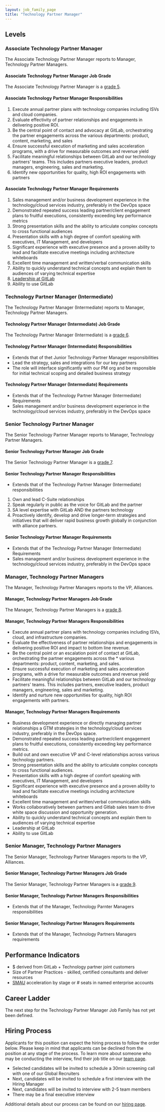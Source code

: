 ```yaml
---
layout: job_family_page
title: "Technology Partner Manager"
---
```


## Levels

### Associate Technology Partner Manager

The Associate Technology Partner Manager reports to Manager, Technology Partner Managers.

#### Associate Technology Partner Manager Job Grade

The Associate Technology Partner Manager is a [grade 5](/handbook/total-rewards/compensation/compensation-calculator/#gitlab-job-grades).

#### Associate Technology Partner Manager Responsibilities

1. Execute annual partner plans with technology companies including ISVs and cloud companies.
1. Evaluate effectivity of partner relationships and engagements in delivering positive ROI.
1. Be the central point of contact and advocacy at GitLab, orchestrating the partner engagements across the various departments: product, content, marketing, and sales
1. Ensure successful execution of marketing and sales acceleration programs, with a drive for measurable outcomes and revenue yield
1. Facilitate meaningful relationships between GitLab and our technology partners' teams. This includes partners executive leaders, product managers, engineering, sales and marketing.
1. Identify new opportunities for quality, high ROI engagements with partners

#### Associate Technology Partner Manager Requirements

1. Sales management and/or business development experience in the technology/cloud services industry, preferably in the DevOps space
1. Demonstrated repeated success leading partner/client engagement plans to fruitful executions, consistently exceeding key performance metrics
1. Strong presentation skills and the ability to articulate complex concepts to cross functional audiences
1. Presentation skills with a high degree of comfort speaking with executives, IT Management, and developers
2. Significant experience with executive presence and a proven ability to lead and facilitate executive meetings including architecture whiteboards
1. Excellent time management and written/verbal communication skills
1. Ability to quickly understand technical concepts and explain them to audiences of varying technical expertise
1. [Leadership at GitLab](https://about.gitlab.com/company/team/structure/#management-group)
1. Ability to use GitLab

### Technology Partner Manager (Intermediate)

The Technology Partner Manager (Intermediate) reports to Manager, Technology Partner Managers.

#### Technology Partner Manager (Intermediate) Job Grade

The Technology Partner Manager (Intermediate) is a [grade 6](/handbook/total-rewards/compensation/compensation-calculator/#gitlab-job-grades).

#### Technology Partner Manager (Intermediate) Responsibilities

* Extends that of thet Junior Technology Partner Manager responsibilities
* Lead the strategy, sales and integrations for our key partners
* The role will interface significantly with our PM org and be responsible for initial technical scoping and detailed business strategy

#### Technology Partner Manager (Intermediate) Requirements

* Extends that of the Technology Partner Manager (Intermediate) Requirements
* Sales management and/or business development experience in the technology/cloud services industry, preferably in the DevOps space

### Senior Technology Partner Manager

The Senior Technology Partner Manager reports to Manager, Technology Partner Managers.

#### Senior Technology Partner Manager Job Grade

The Senior Technology Partner Manager is a [grade 7](/handbook/total-rewards/compensation/compensation-calculator/#gitlab-job-grades).

#### Senior Technology Partner Manager Responsibilities

* Extends that of the Technology Partner Manager (Intermediate) responsibilities
1. Own and lead C-Suite relationships
2. Speak regularly in public as the voice for GitLab and the partner
3. SA level expertise with GitLab AND the partners technology
4. Proactively identify, develop and drive longer-term strategies and initiatives that will deliver rapid business growth globally in conjunction with alliance partners.

#### Senior Technology Partner Manager Requirements

* Extends that of the Technology Partner Manager (Intermediate) Requirements
* Sales management and/or business development experience in the technology/cloud services industry, preferably in the DevOps space

### Manager, Technology Partner Managers

The Manager, Technology Partner Managers reports to the VP, Alliances.

#### Manager, Technology Partner Managers Job Grade

The Manager, Technology Partner Managers is a [grade 8](/handbook/total-rewards/compensation/compensation-calculator/#gitlab-job-grades).

#### Manager, Technology Partner Managers Responsibilities

* Execute annual partner plans with technology companies including ISVs, cloud, and infrastructure companies.
* Evaluate the effectiveness of partner relationships and engagements in delivering positive ROI and impact to bottom line revenue. 
* Be the central point or an escalation point of contact at GitLab, orchestrating the partner engagements across the * various departments: product, content, marketing, and sales.
* Ensure successful execution of marketing and sales acceleration programs, with a drive for measurable outcomes and revenue yield
* Facilitate meaningful relationships between GitLab and our technology partners' teams. This includes partners, executive leaders, product managers, engineering, sales and marketing.
* Identify and nurture new opportunities for quality, high ROI engagements with partners. 

#### Manager, Technology Partner Managers Requirements

* Business development experience or directly managing partner relationships a GTM strategies in the technology/cloud services industry, preferably in the DevOps space.
* Demonstrated repeated success leading partner/client engagement plans to fruitful executions, consistently exceeding key performance metrics.
* Build out and own executive VP and C-level relationships across various technology partners. 
* Strong presentation skills and the ability to articulate complex concepts to cross functional audiences.
* Presentation skills with a high degree of comfort speaking with executives, IT Management, and developers
* Significant experience with executive presence and a proven ability to lead and facilitate executive meetings including architecture whiteboards
* Excellent time management and written/verbal communication skills
* Works collaboratively between partners and Gitlab sales team to drive white space discussion and opportunity generation.
* Ability to quickly understand technical concepts and explain them to audiences of varying technical expertise
* Leadership at GitLab
* Ability to use GitLab

### Senior Manager, Technology Partner Managers

The Senior Manager, Technology Partner Managers reports to the VP, Alliances.

#### Senior Manager, Technology Partner Managers Job Grade

The Senior Manager, Technology Partner Managers is a [grade 9](/handbook/total-rewards/compensation/compensation-calculator/#gitlab-job-grades).

#### Senior Manager, Technology Partner Managers Responsibilities

* Extends that of the Manager, Technology Parnter Managers responsibilities 

#### Senior Manager, Technology Partner Managers Requirements

* Extends that of the Manager, Technology Partners Managers requirements

## Performance Indicators

* $ derived from GitLab + Technology partner joint customers
* Size of Partner Practices - skilled, certified consultants and deliver resources
* [SMAU](/handbook/product/performance-indicators/#stage-monthly-active-users-smau) acceleration by stage or # seats in named enterprise accounts

## Career Ladder

The next step for the Technology Partner Manager Job Family has not yet been defined.

## Hiring Process

Applicants for this position can expect the hiring process to follow the order below. Please keep in mind that applicants can be declined from the position at any stage of the process. To learn more about someone who may be conducting the interview, find their job title on our [team page](/company/team/).

* Selected candidates will be invited to schedule a 30min screening call with one of our Global Recruiters
* Next, candidates will be invited to schedule a first interview with the Hiring Manager
* Next, candidates will be invited to interview with 2-5 team members
* There may be a final executive interview

Additional details about our process can be found on our [hiring page](/handbook/hiring/).
